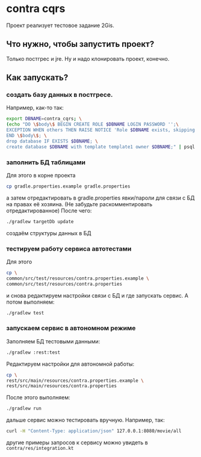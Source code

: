 # сontra cqrs
Проект реализует тестовое задание 2Gis.

## Что нужно, чтобы запустить проект?
Только постгрес и jre. Ну и надо клонировать проект, конечно.

## Как запускать?

### создать базу данных в постгресе.
Например, как-то так:
```bash
export DBNAME=contra_cqrs; \
(echo "DO \$body\$ BEGIN CREATE ROLE $DBNAME LOGIN PASSWORD '';\
EXCEPTION WHEN others THEN RAISE NOTICE 'Role $DBNAME exists, skipping recreation';\
END \$body\$; \
drop database IF EXISTS $DBNAME; \
create database $DBNAME with template template1 owner $DBNAME;" | psql -U postgres)
```
### заполнить БД таблицами
Для этого в корне проекта
```bash
cp gradle.properties.example gradle.properties
```
а затем отредактировать в gradle.properties явки/пароли для связи с БД на правах 
её хозяина. 
(Не забудьте раскомментировать отредактированное)
После чего:
```bash
./gradlew targetDb update
```
создаём структуры данных в БД

### тестируем работу сервиса автотестами
Для этого
```bash
cp \
common/src/test/resources/contra.properties.example \
common/src/test/resources/contra.properties
```
и снова редактируем настройки связи с БД и где запускать сервис. А потом выполняем:
```bash
./gradlew test
```

### запускаем сервис в автономном режиме
Заполняем БД тестовыми данными:
```bash
./gradlew :rest:test
```

Редактируем настройки для автономной работы:
```bash
cp \
rest/src/main/resources/contra.properties.example \
rest/src/main/resources/contra.properties
```
После этого выполняем:
```bash
./gradlew run
```
дальше сервис можно тестировать вручную. Например, так:
```bash
curl -H "Content-Type: application/json" 127.0.0.1:8080/movie/all
```
другие примеры запросов к сервису можно увидеть в `contra/res/integration.kt`
